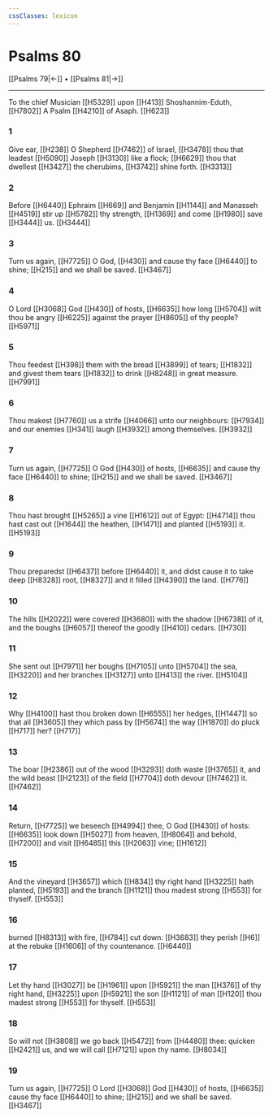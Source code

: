 ```yaml
---
cssClasses: lexicon
---
```

# Psalms 80

[[Psalms 79|←]] • [[Psalms 81|→]]

---

To the chief Musician [[H5329]] upon [[H413]] Shoshannim-Eduth, [[H7802]] A Psalm [[H4210]] of Asaph. [[H623]]

### 1
Give ear, [[H238]] O Shepherd [[H7462]] of Israel, [[H3478]] thou that leadest [[H5090]] Joseph [[H3130]] like a flock; [[H6629]] thou that dwellest [[H3427]] the cherubims, [[H3742]] shine forth. [[H3313]]

### 2
Before [[H6440]] Ephraim [[H669]] and Benjamin [[H1144]] and Manasseh [[H4519]] stir up [[H5782]] thy strength, [[H1369]] and come [[H1980]] save [[H3444]] us. [[H3444]]

### 3
Turn us again, [[H7725]] O God, [[H430]] and cause thy face [[H6440]] to shine; [[H215]] and we shall be saved. [[H3467]]

### 4
O Lord [[H3068]] God [[H430]] of hosts, [[H6635]] how long [[H5704]] wilt thou be angry [[H6225]] against the prayer [[H8605]] of thy people? [[H5971]]

### 5
Thou feedest [[H398]] them with the bread [[H3899]] of tears; [[H1832]] and givest them tears [[H1832]] to drink [[H8248]] in great measure. [[H7991]]

### 6
Thou makest [[H7760]] us a strife [[H4066]] unto our neighbours: [[H7934]] and our enemies [[H341]] laugh [[H3932]] among themselves. [[H3932]]

### 7
Turn us again, [[H7725]] O God [[H430]] of hosts, [[H6635]] and cause thy face [[H6440]] to shine; [[H215]] and we shall be saved. [[H3467]]

### 8
Thou hast brought [[H5265]] a vine [[H1612]] out of Egypt: [[H4714]] thou hast cast out [[H1644]] the heathen, [[H1471]] and planted [[H5193]] it. [[H5193]]

### 9
Thou preparedst [[H6437]] before [[H6440]] it, and didst cause it to take deep [[H8328]] root, [[H8327]] and it filled [[H4390]] the land. [[H776]]

### 10
The hills [[H2022]] were covered [[H3680]] with the shadow [[H6738]] of it, and the boughs [[H6057]] thereof the goodly [[H410]] cedars. [[H730]]

### 11
She sent out [[H7971]] her boughs [[H7105]] unto [[H5704]] the sea, [[H3220]] and her branches [[H3127]] unto [[H413]] the river. [[H5104]]

### 12
Why [[H4100]] hast thou broken down [[H6555]] her hedges, [[H1447]] so that all [[H3605]] they which pass by [[H5674]] the way [[H1870]] do pluck [[H717]] her? [[H717]]

### 13
The boar [[H2386]] out of the wood [[H3293]] doth waste [[H3765]] it, and the wild beast [[H2123]] of the field [[H7704]] doth devour [[H7462]] it. [[H7462]]

### 14
Return, [[H7725]] we beseech [[H4994]] thee, O God [[H430]] of hosts: [[H6635]] look down [[H5027]] from heaven, [[H8064]] and behold, [[H7200]] and visit [[H6485]] this [[H2063]] vine; [[H1612]]

### 15
And the vineyard [[H3657]] which [[H834]] thy right hand [[H3225]] hath planted, [[H5193]] and the branch [[H1121]] thou madest strong [[H553]] for thyself. [[H553]]

### 16
burned [[H8313]] with fire, [[H784]] cut down: [[H3683]] they perish [[H6]] at the rebuke [[H1606]] of thy countenance. [[H6440]]

### 17
Let thy hand [[H3027]] be [[H1961]] upon [[H5921]] the man [[H376]] of thy right hand, [[H3225]] upon [[H5921]] the son [[H1121]] of man [[H120]] thou madest strong [[H553]] for thyself. [[H553]]

### 18
So will not [[H3808]] we go back [[H5472]] from [[H4480]] thee: quicken [[H2421]] us, and we will call [[H7121]] upon thy name. [[H8034]]

### 19
Turn us again, [[H7725]] O Lord [[H3068]] God [[H430]] of hosts, [[H6635]] cause thy face [[H6440]] to shine; [[H215]] and we shall be saved. [[H3467]]